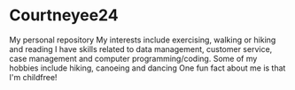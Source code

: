 # Courtneyee24
My personal repository
My interests include exercising, walking or hiking and reading
I have skills related to data management, customer service, case management and computer programming/coding. 
Some of my hobbies include hiking, canoeing and dancing
One fun fact about me is that I'm childfree!
